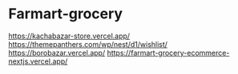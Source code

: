 # Farmart-grocery

https://kachabazar-store.vercel.app/
https://themepanthers.com/wp/nest/d1/wishlist/
https://borobazar.vercel.app/
https://farmart-grocery-ecommerce-nextjs.vercel.app/


